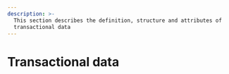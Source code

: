 ```yaml
---
description: >-
  This section describes the definition, structure and attributes of
  transactional data
---
```


# Transactional data

